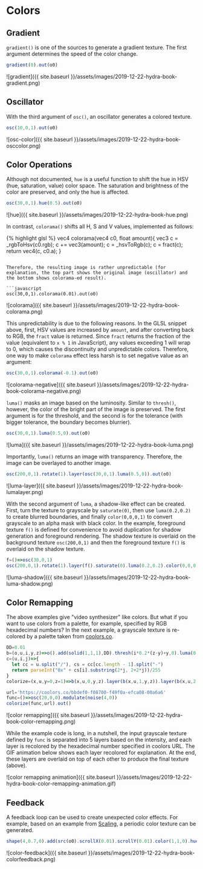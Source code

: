 Colors
========

Gradient
--------

`gradient()` is one of the sources to generate a gradient texture. The first argument determines the speed of the color change.

```javascript
gradient(0).out(o0)
```

![gradient]({{ site.baseurl }}/assets/images/2019-12-22-hydra-book-gradient.png)

Oscillator
--------

With the third argument of `osc()`, an oscillator generates a colored texture.

```javascript
osc(10,0,1).out(o0)
```

![osc-color]({{ site.baseurl }}/assets/images/2019-12-22-hydra-book-osccolor.png)

Color Operations
--------

Although not documented, `hue` is a useful function to shift the hue in HSV (hue, saturation, value) color space. The saturation and brightness of the color are preserved, and only the hue is affected.

```javascript
osc(30,0,1).hue(0.5).out(o0)
```

![hue]({{ site.baseurl }}/assets/images/2019-12-22-hydra-book-hue.png)

In contrast, `colorama()` shifts all H, S and V values, implemented as follows:

{% highlight glsl %}
vec4 colorama(vec4 c0, float amount){
  vec3 c = _rgbToHsv(c0.rgb);
  c += vec3(amount);
  c = _hsvToRgb(c);
  c = fract(c);
  return vec4(c, c0.a);
}
```

Therefore, the resulting image is rather unpredictable (for explanation, the top part shows the original image (oscillator) and the bottom shows colorama-ed result).

```javascript
osc(30,0,1).colorama(0.01).out(o0)
```

![colorama]({{ site.baseurl }}/assets/images/2019-12-22-hydra-book-colorama.png)

This unpredictability is due to the following reasons. In the GLSL snippet above, first, HSV values are increased by `amount`, and after converting back to RGB, the `fract` value is returned. Since `fract` returns the fraction of the value (equivalent to `x % 1` in JavaScript), any values exceeding 1 will wrap to 0, which causes the discontinuity and unpredictable colors. Therefore, one way to make `colorama` effect less harsh is to set negative value as an argument:

```javascript
osc(30,0,1).colorama(-0.1).out(o0)
```

![colorama-negative]({{ site.baseurl }}/assets/images/2019-12-22-hydra-book-colorama-negative.png)

`luma()` masks an image based on the luminosity. Similar to `thresh()`, however, the color of the bright part of the image is preserved. The first argument is for the threshold, and the second is for the tolerance (with bigger tolerance, the boundary becomes blurrier).

```javascript
osc(30,0,1).luma(0.5,0).out(o0)
```

![luma]({{ site.baseurl }}/assets/images/2019-12-22-hydra-book-luma.png)

Importantly, `luma()` returns an image with transparency. Therefore, the image can be overlayed to another image.

```javascript
osc(200,0,1).rotate(1).layer(osc(30,0,1).luma(0.5,0)).out(o0)
```

![luma-layer]({{ site.baseurl }}/assets/images/2019-12-22-hydra-book-lumalayer.png)

With the second argument of `luma`, a shadow-like effect can be created. First, turn the texture to grayscale by `saturate(0)`, then use `luma(0.2,0.2)` to create blurred boundaries, and finally `color(0,0,0,1)` to convert grayscale to an alpha mask with black color. In the example, foreground texture `f()` is defined for convenience to avoid duplication for shadow generation and foreground rendering. The shadow texture is overlaid on the background texture `osc(200,0,1)` and then the foreground texture `f()` is overlaid on the shadow texture.

```javascript
f=()=>osc(30,0,1)
osc(200,0,1).rotate(1).layer(f().saturate(0).luma(0.2,0.2).color(0,0,0,1)).layer(f().luma(0.5,0)).out(o0)
```

![luma-shadow]({{ site.baseurl }}/assets/images/2019-12-22-hydra-book-luma-shadow.png)

Color Remapping
--------

The above examples give "video synthesizer" like colors. But what if you want to use colors from a palette, for example, specified by RGB hexadecimal numbers? In the next example, a grayscale texture is re-colored by a palette taken from [coolors.co](https://coolors.co).

```javascript
DD=0.01
b=(o,u,i,y,z)=>o().add(solid(1,1,1),DD).thresh(i*0.2*(z-y)+y,0).luma(0.5,0).color(c(u,i,0),c(u,i,1),c(u,i,2))
c=(u,i,j)=>{
  let cc = u.split("/"), cs = cc[cc.length - 1].split("-")
  return parseInt("0x" + cs[i].substring(2*j, 2+2*j))/255
}
colorize=(x,u,y=0,z=1)=>b(x,u,0,y,z).layer(b(x,u,1,y,z)).layer(b(x,u,2,y,z)).layer(b(x,u,3,y,z)).layer(b(x,u,4,y,z))

url='https://coolors.co/bbdef0-f08700-f49f0a-efca08-00a6a6'
func=()=>osc(20,0,0).modulate(noise(4,0))
colorize(func,url).out()
```

![color remapping]({{ site.baseurl }}/assets/images/2019-12-22-hydra-book-color-remapping.png)

While the example code is long, in a nutshell, the input grayscale texture defined by `func` is separated into 5 layers based on the intensity, and each layer is recolored by the hexadecimal number specified in coolors URL. The GIF animation below shows each layer recolored for explanation. At the end, these layers are overlaid on top of each other to produce the final texture (above).

![color remapping animation]({{ site.baseurl }}/assets/images/2019-12-22-hydra-book-color-remapping-animation.gif)

Feedback
--------

A feedback loop can be used to create unexpected color effects. For example, based on an example from [Scaling](#scaling), a periodic color texture can be generated.

```javascript
shape(4,0.7,0).add(src(o0).scrollX(0.01).scrollY(0.01).color(1,1,0).hue(0.1),-1).out(o0)
```

![color-feedback]({{ site.baseurl }}/assets/images/2019-12-22-hydra-book-colorfeedback.png)

